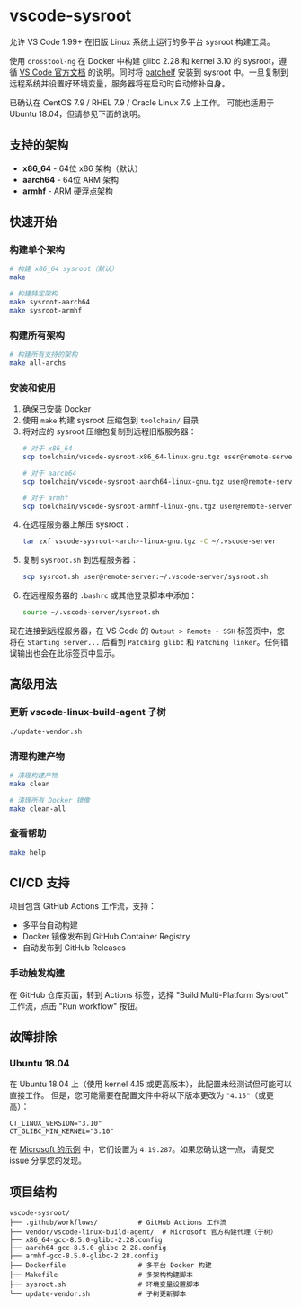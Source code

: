 # vscode-sysroot

允许 VS Code 1.99+ 在旧版 Linux 系统上运行的多平台 sysroot 构建工具。

使用 `crosstool-ng` 在 Docker 中构建 glibc 2.28 和 kernel 3.10 的 sysroot，遵循 [VS Code 官方文档](https://code.visualstudio.com/docs/remote/faq#_can-i-run-vs-code-server-on-older-linux-distributions) 的说明。同时将 [patchelf](https://github.com/NixOS/patchelf) 安装到 sysroot 中。一旦复制到远程系统并设置好环境变量，服务器将在启动时自动修补自身。

已确认在 CentOS 7.9 / RHEL 7.9 / Oracle Linux 7.9 上工作。
可能也适用于 Ubuntu 18.04，但请参见下面的说明。

## 支持的架构

- **x86_64** - 64位 x86 架构（默认）
- **aarch64** - 64位 ARM 架构
- **armhf** - ARM 硬浮点架构

## 快速开始

### 构建单个架构

```bash
# 构建 x86_64 sysroot（默认）
make

# 构建特定架构
make sysroot-aarch64
make sysroot-armhf
```

### 构建所有架构

```bash
# 构建所有支持的架构
make all-archs
```

### 安装和使用

1. 确保已安装 Docker
2. 使用 `make` 构建 sysroot 压缩包到 `toolchain/` 目录
3. 将对应的 sysroot 压缩包复制到远程旧版服务器：
   ```bash
   # 对于 x86_64
   scp toolchain/vscode-sysroot-x86_64-linux-gnu.tgz user@remote-server:~/
   
   # 对于 aarch64
   scp toolchain/vscode-sysroot-aarch64-linux-gnu.tgz user@remote-server:~/
   
   # 对于 armhf
   scp toolchain/vscode-sysroot-armhf-linux-gnu.tgz user@remote-server:~/
   ```
4. 在远程服务器上解压 sysroot：
   ```bash
   tar zxf vscode-sysroot-<arch>-linux-gnu.tgz -C ~/.vscode-server
   ```
5. 复制 `sysroot.sh` 到远程服务器：
   ```bash
   scp sysroot.sh user@remote-server:~/.vscode-server/sysroot.sh
   ```
6. 在远程服务器的 `.bashrc` 或其他登录脚本中添加：
   ```bash
   source ~/.vscode-server/sysroot.sh
   ```

现在连接到远程服务器，在 VS Code 的 `Output > Remote - SSH` 标签页中，您将在 `Starting server...` 后看到 `Patching glibc` 和 `Patching linker`。任何错误输出也会在此标签页中显示。

## 高级用法

### 更新 vscode-linux-build-agent 子树

```bash
./update-vendor.sh
```

### 清理构建产物

```bash
# 清理构建产物
make clean

# 清理所有 Docker 镜像
make clean-all
```

### 查看帮助

```bash
make help
```

## CI/CD 支持

项目包含 GitHub Actions 工作流，支持：

- 多平台自动构建
- Docker 镜像发布到 GitHub Container Registry
- 自动发布到 GitHub Releases

### 手动触发构建

在 GitHub 仓库页面，转到 Actions 标签，选择 "Build Multi-Platform Sysroot" 工作流，点击 "Run workflow" 按钮。

## 故障排除

### Ubuntu 18.04

在 Ubuntu 18.04 上（使用 kernel 4.15 或更高版本），此配置未经测试但可能可以直接工作。
但是，您可能需要在配置文件中将以下版本更改为 `"4.15"`（或更高）：

```
CT_LINUX_VERSION="3.10"
CT_GLIBC_MIN_KERNEL="3.10"
```

在 [Microsoft 的示例](https://github.com/microsoft/vscode-linux-build-agent/blob/main/x86_64-gcc-8.5.0-glibc-2.28.config) 中，它们设置为 `4.19.287`。如果您确认这一点，请提交 issue 分享您的发现。

## 项目结构

```
vscode-sysroot/
├── .github/workflows/          # GitHub Actions 工作流
├── vendor/vscode-linux-build-agent/  # Microsoft 官方构建代理（子树）
├── x86_64-gcc-8.5.0-glibc-2.28.config
├── aarch64-gcc-8.5.0-glibc-2.28.config
├── armhf-gcc-8.5.0-glibc-2.28.config
├── Dockerfile                  # 多平台 Docker 构建
├── Makefile                    # 多架构构建脚本
├── sysroot.sh                  # 环境变量设置脚本
└── update-vendor.sh            # 子树更新脚本
```
